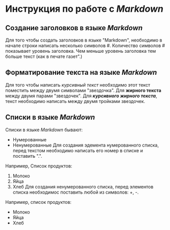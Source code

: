 # Инструкция по работе с *Markdown*

## Создание заголовков в языке *Markdown*
Для того чтобы создать заголовков в языке "Markdown", необходимо в начале строки написать несколько символов #. Количество символов # показывает уровень заголовка. Чем меньше уровень заголовка тем больше текст (как в печате газет".)

## Форматирование текста на языке *Markdown*
Для того чтобы написать *курсивный текст* необходимо этот текст поместить между двумя символами "звездочка". Для **жирного текста** между двумя парами "звездочек". Для ***курсивного жирного текста***, текст необходимо написать между двумя тройками звездочек.

Списки в языке *Markdown*
------------------------------
Списки в языке *Markdown* бывают:
+ Нумерованные
+ Ненумерованные
Для создания эдемента нумерованного списка, перед текстом необходимо написать его номер в списке и поставить ".".

Например, Список продуктов:
1. Молоко
2. Яйца
3. Хлеб
Для создания ненумерованного списка, перед элементов списка необходимос поставить любой из символов: +, -.

Например, список продуктов:
+ Молоко
+ Яйца
+ Хлеб
